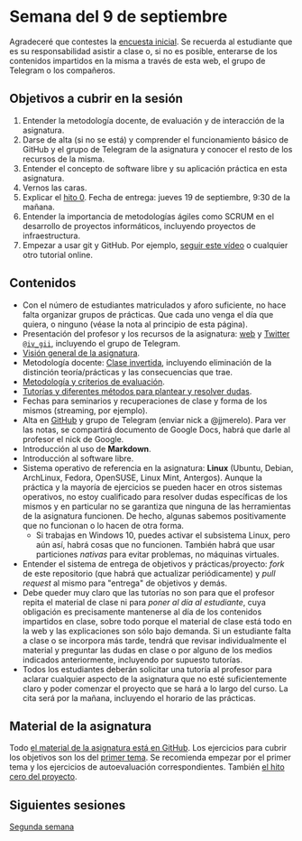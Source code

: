# Semana del 9 de septiembre

Agradeceré que contestes la
[encuesta inicial](https://docs.google.com/forms/d/e/1FAIpQLSeIMvwkjuJIiFQ6BHQLm28acayJGdp1BHxoXxLxwRjxDt5GRQ/viewform). Se
recuerda al estudiante que es su responsabilidad asistir a clase o, si
no es posible,
enterarse de los contenidos impartidos en la misma a través de esta web, el grupo de Telegram o los compañeros.


## Objetivos a cubrir en la sesión

1. Entender la metodología docente, de evaluación y de interacción de la asignatura.
2. Darse de alta (si no se está) y comprender el funcionamiento básico de GitHub y el
   grupo de Telegram de la asignatura y conocer el resto de los recursos de la misma.
2. Entender el concepto de software libre y su aplicación práctica en esta asignatura.
3. Vernos las caras.
4. Explicar el
   [hito 0](http://jj.github.io/IV/documentos/proyecto/0.Repositorio). Fecha
   de entrega: jueves 19 de septiembre, 9:30 de la mañana.
5. Entender la importancia de metodologías ágiles como SCRUM en el
   desarrollo de proyectos informáticos, incluyendo proyectos de
   infraestructura.
6. Empezar a usar git y GitHub. Por
   ejemplo,
   [seguir este vídeo](https://www.youtube.com/watch?v=gmXyJI01qa8) o
   cualquier otro tutorial online.

## Contenidos

* Con el número de estudiantes matriculados y aforo suficiente, no hace falta organizar grupos
  de prácticas. Que cada uno venga el día que quiera, o ninguno (véase
  la nota al principio de esta página).
* Presentación del profesor y los recursos de la
  asignatura: [web](http://jj.github.io/IV)
  y [Twitter `@iv_gii`](http://twitter.com/iv_gii), incluyendo el
  grupo de Telegram.
* [Visión general de la asignatura](http://grados.ugr.es/informatica/pages/infoacademica/guias_docentes/curso_actual/cuarto/tecnologiasdelainformacion/gii_infraestructura_virtual_20172018_firmada).
* Metodología
  docente:
  [Clase invertida](http://www.tecnologiasparalaeducacion.es/la-clase-inversa-flip-classroom-tecnologias/),
  incluyendo eliminación de la distinción teoría/prácticas y las
  consecuencias que trae. 
* [Metodología y criterios de evaluación](../Metodología_y_criterios_de_evaluación.md).
* [Tutorías y diferentes métodos para plantear y resolver dudas](https://github.com/JJ/IV-19-20/issues).
* Fechas para seminarios y recuperaciones de clase y forma de los mismos (streaming, por ejemplo).
* Alta en [GitHub](http://github.com) y grupo de Telegram (enviar nick
  a @jjmerelo). Para ver las notas, se compartirá documento de Google
  Docs, habrá que darle al profesor el nick de Google.
* Introducción al uso de **Markdown**.
* Introducción al software libre.
* Sistema operativo de referencia en la asignatura: **Linux** (Ubuntu,
  Debian, ArchLinux, Fedora, OpenSUSE, Linux Mint, Antergos). Aunque la práctica
  y la mayoría de ejercicios se pueden hacer en otros sistemas
  operativos, no estoy cualificado para resolver dudas
  específicas de los mismos y en particular no se garantiza que
  ninguna de las herramientas de la asignatura funcionen. De hecho, algunas
  sabemos positivamente que no funcionan o lo hacen de otra forma. 
  * Si trabajas en Windows 10, puedes activar el subsistema Linux, pero aún
  así, habrá cosas que no funcionen. También habrá que usar
  particiones *nativas* para evitar problemas, no máquinas virtuales. 
* Entender el sistema de entrega de objetivos y prácticas/proyecto: *fork* de este repositorio (que
  habrá que actualizar periódicamente) y *pull request* al mismo para
  "entrega" de objetivos y demás.
* Debe queder muy claro que las tutorías no son para que el profesor
  repita el material de clase ni para *poner al día al estudiante*, cuya obligación es precisamente mantenerse al día de los contenidos impartidos en clase, sobre todo porque el material de clase
  está todo en la web y las explicaciones son sólo bajo demanda. Si un
  estudiante falta a clase o se incorpora más tarde, tendrá que revisar individualmente el material y preguntar las dudas en clase o por alguno de los
  medios indicados anteriormente, incluyendo por supuesto tutorías.
* Todos los estudiantes deberán solicitar una tutoría al profesor para
  aclarar cualquier aspecto de la asignatura que
  no esté suficientemente claro y poder comenzar el proyecto que se hará a lo largo
  del curso. La cita será por la mañana, incluyendo el horario de las prácticas.

## Material de la asignatura

Todo
[el material de la asignatura está en GitHub](http://jj.github.io/IV). Los ejercicios para cubrir los objetivos son los del [primer tema](http://jj.github.io/IV/documentos/temas/Intro_concepto_y_soporte_fisico). Se
recomienda empezar por el primer tema y los ejercicios de
autoevaluación correspondientes. También
[el hito cero del proyecto](http://jj.github.io/IV/documentos/proyecto/0.Repositorio). 

## Siguientes sesiones

[Segunda semana](semana-02.md)
